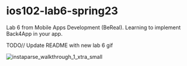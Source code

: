 # ios102-lab6-spring23 

Lab 6 from Mobile Apps Development (BeReal). Learning to implement Back4App in your app.

TODO// Update README with new lab 6 gif

![instaparse_walkthrough_1_xtra_small](https://user-images.githubusercontent.com/11927517/199710313-700aef85-ba89-427c-aa07-f89f0fdfdbbe.gif)
